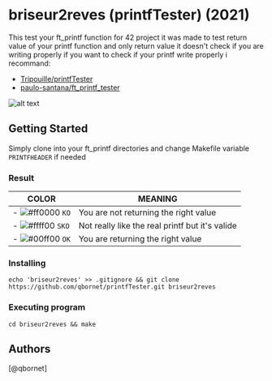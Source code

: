 # briseur2reves (printfTester) (2021)

This test your ft_printf function for 42 project it was made to test return value of your printf function and only return value it doesn't check if you are writing properly if you want to check if your printf write properly i recommand:

- [Tripouille/printfTester](https://github.com/Tripouille/printfTester)
- [paulo-santana/ft_printf_tester](https://github.com/paulo-santana/ft_printf_tester)


![alt text](https://i.imgur.com/gzEx0AZ.png)

## Getting Started

Simply clone into your ft_printf directories and change Makefile variable `PRINTFHEADER` if needed

### Result

| COLOR | MEANING | 
| ------------- | ------------- |
| - ![#ff0000](https://via.placeholder.com/15/ff0000/000000?text=+) `KO` | You are not returning the right value |
| - ![#ffff00](https://via.placeholder.com/15/ffff00/000000?text=+) `SKO` | Not really like the real printf but it's valide |
| - ![#00ff00](https://via.placeholder.com/15/00ff00/000000?text=+) `OK` | You are returning the right value |




### Installing

```
echo 'briseur2reves' >> .gitignore && git clone https://github.com/qbornet/printfTester.git briseur2reves
```


### Executing program

```
cd briseur2reves && make
```



## Authors

[@qbornet]
